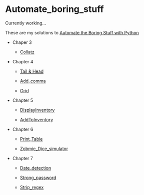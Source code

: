 # Automate_boring_stuff

Currently working... 

These are my solutions to [Automate the Boring Stuff with Python](https://automatetheboringstuff.com) 

- Chaper 3 

  - [Collatz](https://github.com/yckfowa/Automate_boring_stuff/blob/main/Ch.3/collatz.py)
  
- Chapter 4
 
  - [Tail & Head](https://github.com/yckfowa/Automate_boring_stuff/blob/main/Ch.4/Tail%20%26%20Head.py)
  
  - [Add_comma](https://github.com/yckfowa/Automate_boring_stuff/blob/main/Ch.4/add_comma.py)
 
  - [Grid](https://github.com/yckfowa/Automate_boring_stuff/blob/main/Ch.4/grid.py)
 
- Chapter 5 

  - [DisplayInventory](https://github.com/yckfowa/Automate_boring_stuff/blob/main/Ch.5/displayInventory.py)
 
  - [AddToInventory](https://github.com/yckfowa/Automate_boring_stuff/blob/main/Ch.5/addToInventory.py)

- Chapter 6 

  - [Print_Table](https://github.com/yckfowa/Automate_boring_stuff/blob/main/Ch.6/printTable.py)

  - [Zobmie_Dice_simulator](https://github.com/yckfowa/Automate_boring_stuff/blob/main/Ch.6/zombie_dice.py)

- Chapter 7 

  - [Date_detection](https://github.com/yckfowa/Automate_boring_stuff/blob/main/Ch.7/Date_detection.py)

  - [Strong_password](https://github.com/yckfowa/Automate_boring_stuff/blob/main/Ch.7/Strong_password.py)
  
  - [Strip_regex](https://github.com/yckfowa/Automate_boring_stuff/blob/main/Ch.7/stripRegex.py)


  
